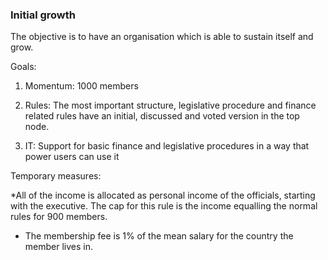 ### Initial growth

The objective is to have an organisation which is able to sustain itself and grow.

Goals:

1. Momentum: 1000 members

2. Rules: The most important structure, legislative procedure and finance related rules have an initial, discussed and voted version in the top node.

3. IT: Support for basic finance and legislative procedures in a way that power users can use it

Temporary measures:

*All of the income is allocated as personal income of the officials, starting with the executive. The cap for this rule is the income equalling the normal rules for 900 members.

* The membership fee is 1% of the mean salary for the country the member lives in.

